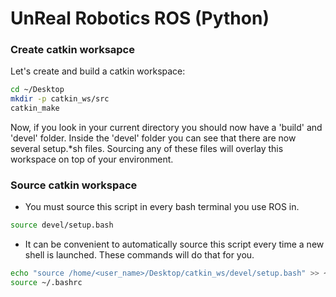 # UnReal Robotics ROS (Python)

### Create catkin worksapce
Let's create and build a catkin workspace:
```bash
cd ~/Desktop
mkdir -p catkin_ws/src
catkin_make
```
Now, if you look in your current directory you should now have a 'build' and 'devel' folder. Inside the 'devel' folder you can see that there are now several setup.*sh files. Sourcing any of these files will overlay this workspace on top of your environment.
### Source catkin workspace

- You must source this script in every bash terminal you use ROS in.
```bash
source devel/setup.bash
```
- It can be convenient to automatically source this script every time a new shell is launched. These commands will do that for you.
```bash
echo "source /home/<user_name>/Desktop/catkin_ws/devel/setup.bash" >> ~/.bashrc
source ~/.bashrc
```